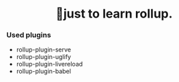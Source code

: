 <h1 align="center"> just to learn rollup. </h1>


### Used plugins
- rollup-plugin-serve
- rollup-plugin-uglify
- rollup-plugin-livereload
- rollup-plugin-babel